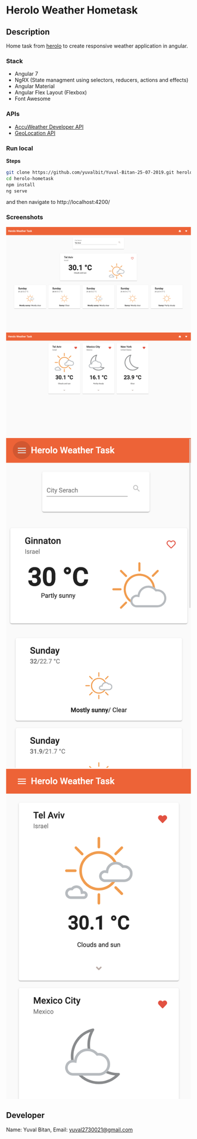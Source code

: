 # Herolo Weather Hometask

## Description

Home task from [herolo](https://herolo.co.il) to create responsive weather application in angular.

### Stack

- Angular 7
- NgRX (State managment using selectors, reducers, actions and effects)
- Angular Material
- Angular Flex Layout (Flexbox)
- Font Awesome

### APIs

- [AccuWeather Developer API](https://developer.accuweather.com)
- [GeoLocation API](https://developer.mozilla.org/en-US/docs/Web/API/Geolocation_API)

### Run local

**Steps**

```bash
git clone https://github.com/yuvalbit/Yuval-Bitan-25-07-2019.git herolo-hometask
cd herolo-hometask
npm install
ng serve
```

and then navigate to http://localhost:4200/

### Screenshots

![homepage](screenshots/1.png)
![favorites](screenshots/2.png)
![homepage-mobile](screenshots/4.png)
![favorites-mobile](screenshots/3.png)

## Developer

Name: Yuval Bitan, 
Email: yuval2730021@gmail.com
